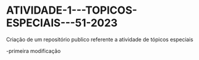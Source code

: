 # ATIVIDADE-1---TOPICOS-ESPECIAIS---51-2023
Criação de um repositório  publico referente a atividade de tópicos especiais


-primeira modificação
